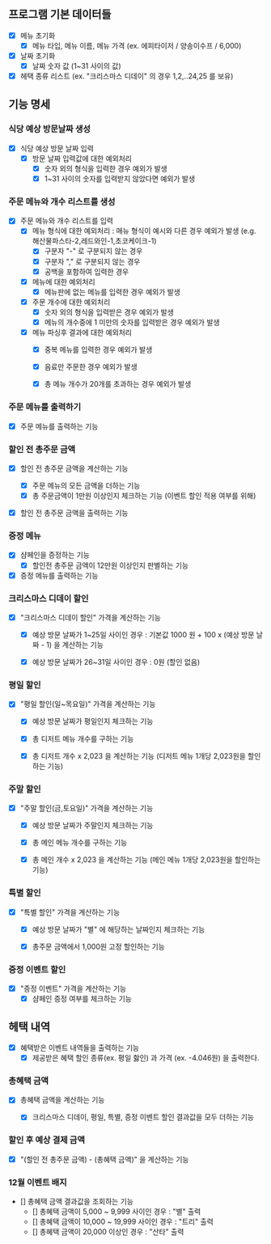 
## 프로그램 기본 데이터들
- [X] 메뉴 초기화
    - [X] 메뉴 타입, 메뉴 이름, 메뉴 가격 (ex. 에피타이저 / 양송이수프 / 6,000)
- [X] 날짜 초기화
    - [X] 날짜 숫자 값 (1~31 사이의 값)
- [X] 헤택 종류 리스트 (ex. "크리스마스 디데이" 의 경우 1,2,..24,25 를 보유)

## 기능 명세

### 식당 예상 방문날짜 생성

- [X] 식당 예상 방문 날짜 입력
    - [X] 방문 날짜 입력값에 대한 예외처리
        - [X] 숫자 외의 형식을 입력한 경우 예외가 발생
        - [X] 1~31 사이의 숫자를 입력받지 않았다면 예외가 발생

### 주문 메뉴와 개수 리스트를 생성

- [X] 주문 메뉴와 개수 리스트를 입력
    - [X] 메뉴 형식에 대한 예외처리 : 매뉴 형식이 예시와 다른 경우 예외가 발생 (e.g. 해산물파스타-2,레드와인-1,초코케이크-1)
        - [X] 구분자 "-" 로 구분되지 않는 경우
        - [X] 구분자 "," 로 구분되지 않는 경우
        - [X] 공백을 포함하여 입력한 경우
    - [X] 메뉴에 대한 예외처리
        - [X] 메뉴판에 없는 메뉴를 입력한 경우 예외가 발생
    - [X] 주문 개수에 대한 예외처리
        - [X] 숫자 외의 형식을 입력받은 경우 예외가 발생
        - [X] 메뉴의 개수중에 1 미만의 숫자를 입력받은 경우 예외가 발생
    - [X] 메뉴 파싱후 결과에 대한 예외처리
        - [X] 중복 메뉴를 입력한 경우 예외가 발생
        - [X] 음료만 주문한 경우 예외가 발생
        - [X] 총 메뉴 개수가 20개를 초과하는 경우 예외가 발생


### 주문 메뉴를 출력하기
- [X] 주문 메뉴를 출력하는 기능


### 할인 전 총주문 금액
- [X] 할인 전 총주문 금액을 계산하는 기능
    - [X] 주문 메뉴의 모든 금액을 더하는 기능
    - [X] 총 주문금액이 1만원 이상인지 체크하는 기능 (이벤트 할인 적용 여부를 위해)
- [X] 할인 전 총주문 금액을 출력하는 기능


### 증정 메뉴
- [X] 샴페인을 증정하는 기능
    - [X] 할인전 총주문 금액이 12만원 이상인지 판별하는 기능
- [X] 증정 메뉴를 출력하는 기능

### 크리스마스 디데이 할인
- [X] "크리스마스 디데이 할인" 가격을 계산하는 기능
    - [X] 예상 방문 날짜가 1~25일 사이인 경우 : 기본값 1000 원 + 100 x (예상 방문 날짜 - 1) 을 계산하는 기능
    - [X] 예상 방문 날짜가 26~31일 사이인 경우 : 0원 (할인 없음)


### 평일 할인
- [X] "평일 할인(일~목요일)" 가격을 계산하는 기능
    - [X] 예상 방문 날짜가 평일인지 체크하는 기능
    - [X] 총 디저트 메뉴 개수를 구하는 기능
    - [X] 총 디저트 개수 x 2,023 을 계산하는 기능 (디저트 메뉴 1개당 2,023원을 할인하는 기능)


### 주말 할인
- [X] "주말 할인(금,토요일)" 가격을 계산하는 기능
    - [X] 예상 방문 날짜가 주말인지 체크하는 기능
    - [X] 총 메인 메뉴 개수를 구하는 기능
    - [X] 총 메인 개수 x 2,023 을 계산하는 기능 (메인 메뉴 1개당 2,023원을 할인하는 기능)


### 특별 할인
- [X] "특별 할인" 가격을 계산하는 기능
    - [X] 예상 방문 날짜가 "별" 에 해당하는 날짜인지 체크하는 기능
    - [X] 총주문 금액에서 1,000원 고정 할인하는 기능


### 증정 이벤트 할인
- [X] "증정 이벤트" 가격을 계산하는 기능
    - [X] 샴페인 증정 여부를 체크하는 기능

## 헤택 내역
- [X] 혜택받은 이벤트 내역들을 출력하는 기능
  - [X] 제공받은 혜택 할인 종류(ex. 평일 핧인) 과 가격 (ex. -4.046원) 을 출력한다.

### 총혜택 금액
- [X] 총혜택 금액을 계산하는 기능
    - [X] 크리스마스 디데이, 평일, 특별, 증정 이벤트 할인 결과값을 모두 더하는 기능


### 할인 후 예상 결제 금액
- [X] "(할인 전 총주문 금액) - (총혜택 금액)" 을 계산하는 기능


### 12월 이벤트 배지
- [] 총혜택 금액 결과값을 조회하는 기능
    - [] 총혜택 금액이 5,000 ~ 9,999 사이인 경우 : "별" 출력
    - [] 총혜택 금액이 10,000 ~ 19,999 사이인 경우 : "트리" 출력
    - [] 총혜택 금액이 20,000 이상인 경우 : "산타" 출력